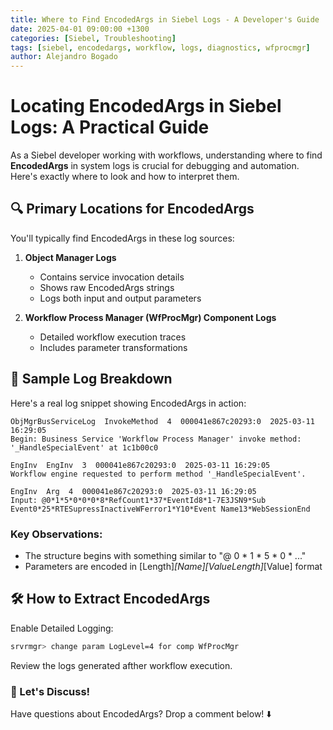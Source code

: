 ```yaml
---
title: Where to Find EncodedArgs in Siebel Logs - A Developer's Guide
date: 2025-04-01 09:00:00 +1300
categories: [Siebel, Troubleshooting]
tags: [siebel, encodedargs, workflow, logs, diagnostics, wfprocmgr]
author: Alejandro Bogado
---
```


# Locating EncodedArgs in Siebel Logs: A Practical Guide

As a Siebel developer working with workflows, understanding where to find **EncodedArgs** in system logs is crucial for debugging and automation. Here's exactly where to look and how to interpret them.

## 🔍 Primary Locations for EncodedArgs

You'll typically find EncodedArgs in these log sources:

1. **Object Manager Logs**  
   - Contains service invocation details
   - Shows raw EncodedArgs strings
   - Logs both input and output parameters

2. **Workflow Process Manager (WfProcMgr) Component Logs**  
   - Detailed workflow execution traces
   - Includes parameter transformations

## 📄 Sample Log Breakdown

Here's a real log snippet showing EncodedArgs in action:

```log
ObjMgrBusServiceLog  InvokeMethod  4  000041e867c20293:0  2025-03-11 16:29:05  
Begin: Business Service 'Workflow Process Manager' invoke method: '_HandleSpecialEvent' at 1c1b00c0

EngInv  EngInv  3  000041e867c20293:0  2025-03-11 16:29:05  
Workflow engine requested to perform method '_HandleSpecialEvent'.

EngInv  Arg  4  000041e867c20293:0  2025-03-11 16:29:05  
Input: @0*1*5*0*0*0*8*RefCount1*37*EventId8*1-7E3JSN9*Sub Event0*25*RTESupressInactiveWFerror1*Y10*Event Name13*WebSessionEnd
```

### Key Observations:
   - The structure begins with something similar to "@ 0 * 1 * 5 * 0 * ..."
   -  Parameters are encoded in [Length]*[Name][ValueLength]*[Value] format

## 🛠️ How to Extract EncodedArgs
Enable Detailed Logging:

```bash
srvrmgr> change param LogLevel=4 for comp WfProcMgr
```

Review the logs generated afther workflow execution. 

### 💬 Let's Discuss!

Have questions about EncodedArgs? Drop a comment below! ⬇️

